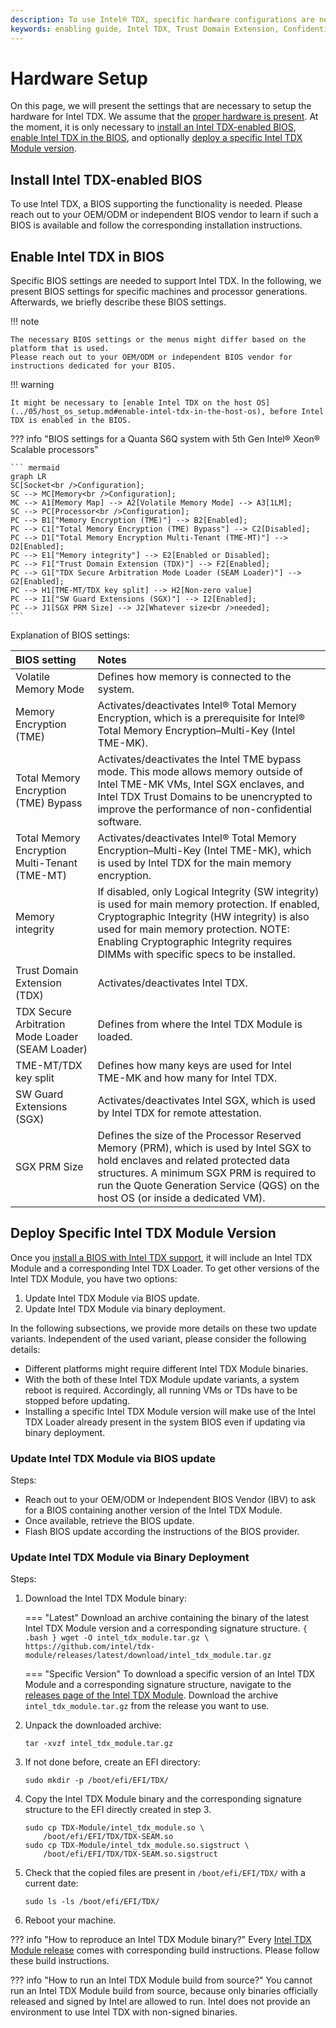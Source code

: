 ```yaml
---
description: To use Intel® TDX, specific hardware configurations are needed. This includes the installation of an Intel TDX-enabled BIOs and the correct BIOS settings.
keywords: enabling guide, Intel TDX, Trust Domain Extension, Confidential Computing, hardware setup, hardware configuration
---
```

<!---
Copyright (C) 2024 Intel Corporation
SPDX-License-Identifier: CC-BY-4.0
-->

# Hardware Setup

On this page, we will present the settings that are necessary to setup the hardware for Intel TDX.
We assume that the [proper hardware is present](../03/hardware_selection.md).
At the moment, it is only necessary to [install an Intel TDX-enabled BIOS](#install-intel-tdx-enabled-bios), [enable Intel TDX in the BIOS](#enable-intel-tdx-in-bios), and optionally [deploy a specific Intel TDX Module version](#deploy-specific-intel-tdx-module-version).


## Install Intel TDX-enabled BIOS

To use Intel TDX, a BIOS supporting the functionality is needed.
Please reach out to your OEM/ODM or independent BIOS vendor to learn if such a BIOS is available and follow the corresponding installation instructions.


## Enable Intel TDX in BIOS

Specific BIOS settings are needed to support Intel TDX.
In the following, we present BIOS settings for specific machines and processor generations.
Afterwards, we briefly describe these BIOS settings.

!!! note

    The necessary BIOS settings or the menus might differ based on the platform that is used.
    Please reach out to your OEM/ODM or independent BIOS vendor for instructions dedicated for your BIOS.

!!! warning

    It might be necessary to [enable Intel TDX on the host OS](../05/host_os_setup.md#enable-intel-tdx-in-the-host-os), before Intel TDX is enabled in the BIOS.

<!-- TODO: Decide if a "programmable", but large graph should be used or just a figure.  -->
??? info "BIOS settings for a Quanta S6Q system with 5th Gen Intel® Xeon® Scalable processors"

    ``` mermaid
    graph LR
    SC[Socket<br />Configuration];
    SC --> MC[Memory<br />Configuration];
    MC --> A1[Memory Map] --> A2[Volatile Memory Mode] --> A3[1LM];
    SC --> PC[Processor<br />Configuration];
    PC --> B1["Memory Encryption (TME)"] --> B2[Enabled];
    PC --> C1["Total Memory Encryption (TME) Bypass"] --> C2[Disabled];
    PC --> D1["Total Memory Encryption Multi-Tenant (TME-MT)"] --> D2[Enabled];
    PC --> E1["Memory integrity"] --> E2[Enabled or Disabled];
    PC --> F1["Trust Domain Extension (TDX)"] --> F2[Enabled];
    PC --> G1["TDX Secure Arbitration Mode Loader (SEAM Loader)"] --> G2[Enabled];
    PC --> H1[TME-MT/TDX key split] --> H2[Non-zero value]
    PC --> I1["SW Guard Extensions (SGX)"] --> I2[Enabled];
    PC --> J1[SGX PRM Size] --> J2[Whatever size<br />needed];
    ```

Explanation of BIOS settings:

| BIOS setting | Notes |
| :----------- | :---- |
| Volatile Memory Mode | Defines how memory is connected to the system. |
| Memory Encryption (TME) | Activates/deactivates Intel® Total Memory Encryption, which is a prerequisite for Intel® Total Memory Encryption–Multi-Key (Intel TME-MK). |
| Total Memory Encryption (TME) Bypass | Activates/deactivates the Intel TME bypass mode. This mode allows memory outside of Intel TME-MK VMs, Intel SGX enclaves, and Intel TDX Trust Domains to be unencrypted to improve the performance of non-confidential software. |
| Total Memory Encryption Multi-Tenant (TME-MT) | Activates/deactivates Intel® Total Memory Encryption–Multi-Key (Intel TME-MK), which is used by Intel TDX for the main memory encryption. |
| Memory integrity | If disabled, only Logical Integrity (SW integrity) is used for main memory protection. If enabled, Cryptographic Integrity (HW integrity) is also used for main memory protection. NOTE: Enabling Cryptographic Integrity requires DIMMs with specific specs to be installed. |
| Trust Domain Extension (TDX) | Activates/deactivates Intel TDX. |
| TDX Secure Arbitration Mode Loader (SEAM Loader) | Defines from where the Intel TDX Module is loaded. |
| TME-MT/TDX key split | Defines how many keys are used for Intel TME-MK and how many for Intel TDX. |
| SW Guard Extensions (SGX) | Activates/deactivates Intel SGX, which is used by Intel TDX for remote attestation. |
| SGX PRM Size | Defines the size of the Processor Reserved Memory (PRM), which is used by Intel SGX to hold enclaves and related protected data structures. A minimum SGX PRM is required to run the Quote Generation Service (QGS) on the host OS (or inside a dedicated VM). |


## Deploy Specific Intel TDX Module Version

Once you [install a BIOS with Intel TDX support](#install-intel-tdx-enabled-bios), it will include an Intel TDX Module and a corresponding Intel TDX Loader.
To get other versions of the Intel TDX Module, you have two options:

1. Update Intel TDX Module via BIOS update.
2. Update Intel TDX Module via binary deployment.

In the following subsections, we provide more details on these two update variants.
Independent of the used variant, please consider the following details:

- Different platforms might require different Intel TDX Module binaries.
- With the both of these Intel TDX Module update variants, a system reboot is required.
    Accordingly, all running VMs or TDs have to be stopped before updating.
- Installing a specific Intel TDX Module version will make use of the Intel TDX Loader already present in the system BIOS even if updating via binary deployment.


### Update Intel TDX Module via BIOS update

Steps:

- Reach out to your OEM/ODM or Independent BIOS Vendor (IBV) to ask for a BIOS containing another version of the Intel TDX Module.
- Once available, retrieve the BIOS update.
- Flash BIOS update according the instructions of the BIOS provider.


### Update Intel TDX Module via Binary Deployment

Steps:

1. Download the Intel TDX Module binary:

    === "Latest"
        Download an archive containing the binary of the latest Intel TDX Module version and a corresponding signature structure.
        ``` { .bash }
        wget -O intel_tdx_module.tar.gz \
            https://github.com/intel/tdx-module/releases/latest/download/intel_tdx_module.tar.gz
        ```

    === "Specific Version"
        To download a specific version of an Intel TDX Module and a corresponding signature structure, navigate to the [releases page of the Intel TDX Module](https://github.com/intel/tdx-module/releases).
        Download the archive `intel_tdx_module.tar.gz` from the release you want to use.

2. Unpack the downloaded archive:

    ``` { .bash }
    tar -xvzf intel_tdx_module.tar.gz
    ```

3. If not done before, create an EFI directory:

    ``` { .bash }
    sudo mkdir -p /boot/efi/EFI/TDX/
    ```

4. Copy the Intel TDX Module binary and the corresponding signature structure to the EFI directly created in step 3.

    ``` { .bash }
    sudo cp TDX-Module/intel_tdx_module.so \
        /boot/efi/EFI/TDX/TDX-SEAM.so
    sudo cp TDX-Module/intel_tdx_module.so.sigstruct \
        /boot/efi/EFI/TDX/TDX-SEAM.so.sigstruct
    ```

5. Check that the copied files are present in `/boot/efi/EFI/TDX/` with a current date:

    ``` { .bash }
    sudo ls -ls /boot/efi/EFI/TDX/
    ```

6. Reboot your machine.

??? info "How to reproduce an Intel TDX Module binary?"
    Every [Intel TDX Module release](https://github.com/intel/tdx-module/releases) comes with corresponding build instructions.
    Please follow these build instructions.

??? info "How to run an Intel TDX Module build from source?"
    You cannot run an Intel TDX Module build from source, because only binaries officially released and signed by Intel are allowed to run.
    Intel does not provide an environment to use Intel TDX with non-signed binaries.
